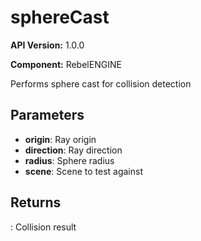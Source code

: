 # sphereCast

**API Version:** 1.0.0

**Component:** RebelENGINE

Performs sphere cast for collision detection

## Parameters

- **origin**: Ray origin
- **direction**: Ray direction
- **radius**: Sphere radius
- **scene**: Scene to test against

## Returns

: Collision result

